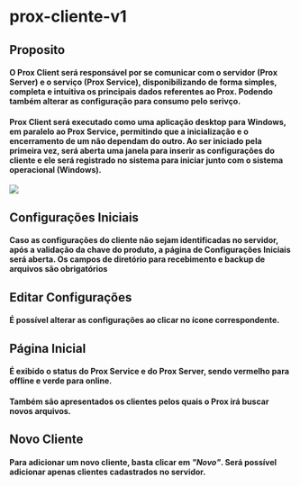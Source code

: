 # prox-cliente-v1

## Proposito

#### O Prox Client será responsável por se comunicar com o servidor (Prox Server) e o serviço (Prox Service), disponibilizando de forma simples, completa e intuitiva os principais dados referentes ao Prox. Podendo também alterar as configuração para consumo pelo serivço.

#### Prox Client será executado como uma aplicação desktop para Windows, em paralelo ao Prox Service, permitindo que a inicialização e o encerramento de um não dependam do outro. Ao ser iniciado pela primeira vez, será aberta uma janela para inserir as configurações do cliente e ele será registrado no sistema para iniciar junto com o sistema operacional (Windows).

<img src="https://github.com/caue-santos-axon/prox-client-v1/assets/129322960/19d9305a-acfe-4537-b37c-c0b5ab51fe51" />

## Configurações Iniciais

#### Caso as configurações do cliente não sejam identificadas no servidor, após a validação da chave do produto, a página de Configurações Iniciais será aberta. Os campos de diretório para recebimento e backup de arquivos são obrigatórios

## Editar Configurações

#### É possível alterar as configurações ao clicar no ícone correspondente.

## Página Inicial

#### É exibido o status do Prox Service e do Prox Server, sendo vermelho para offline e verde para online.

#### Também são apresentados os clientes pelos quais o Prox irá buscar novos arquivos.

## Novo Cliente

#### Para adicionar um novo cliente, basta clicar em _"Novo"_. Será possível adicionar apenas clientes cadastrados no servidor.

